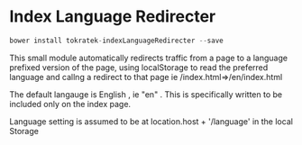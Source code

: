 # Index Language Redirecter

```js
bower install tokratek-indexLanguageRedirecter --save
```

This small module automatically redirects traffic from a page to a language prefixed version of the page, using localStorage to read the preferred language and callng a redirect to that page ie /index.html=>/en/index.html 

The default langauge is English , ie "en" . This is specifically written to be included only on the index page.

Language setting is assumed to be at location.host + '/language' in the local Storage 